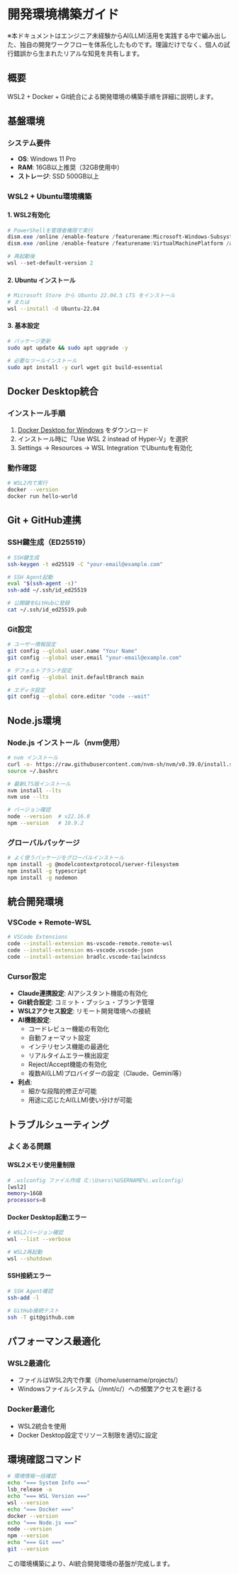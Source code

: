 # 開発環境構築ガイド

※本ドキュメントはエンジニア未経験からAI(LLM)活用を実践する中で編み出した、独自の開発ワークフローを体系化したものです。理論だけでなく、個人の試行錯誤から生まれたリアルな知見を共有します。

## 概要

WSL2 + Docker + Git統合による開発環境の構築手順を詳細に説明します。

## 基盤環境

### システム要件
- **OS**: Windows 11 Pro
- **RAM**: 16GB以上推奨（32GB使用中）
- **ストレージ**: SSD 500GB以上

### WSL2 + Ubuntu環境構築

#### 1. WSL2有効化
```powershell
# PowerShellを管理者権限で実行
dism.exe /online /enable-feature /featurename:Microsoft-Windows-Subsystem-Linux /all /norestart
dism.exe /online /enable-feature /featurename:VirtualMachinePlatform /all /norestart

# 再起動後
wsl --set-default-version 2
```

#### 2. Ubuntu インストール
```bash
# Microsoft Store から Ubuntu 22.04.5 LTS をインストール
# または
wsl --install -d Ubuntu-22.04
```

#### 3. 基本設定
```bash
# パッケージ更新
sudo apt update && sudo apt upgrade -y

# 必要なツールインストール
sudo apt install -y curl wget git build-essential
```

## Docker Desktop統合

### インストール手順
1. [Docker Desktop for Windows](https://www.docker.com/products/docker-desktop) をダウンロード
2. インストール時に「Use WSL 2 instead of Hyper-V」を選択
3. Settings → Resources → WSL Integration でUbuntuを有効化

### 動作確認
```bash
# WSL2内で実行
docker --version
docker run hello-world
```

## Git + GitHub連携

### SSH鍵生成（ED25519）
```bash
# SSH鍵生成
ssh-keygen -t ed25519 -C "your-email@example.com"

# SSH Agent起動
eval "$(ssh-agent -s)"
ssh-add ~/.ssh/id_ed25519

# 公開鍵をGitHubに登録
cat ~/.ssh/id_ed25519.pub
```

### Git設定
```bash
# ユーザー情報設定
git config --global user.name "Your Name"
git config --global user.email "your-email@example.com"

# デフォルトブランチ設定
git config --global init.defaultBranch main

# エディタ設定
git config --global core.editor "code --wait"
```

## Node.js環境

### Node.js インストール（nvm使用）
```bash
# nvm インストール
curl -o- https://raw.githubusercontent.com/nvm-sh/nvm/v0.39.0/install.sh | bash
source ~/.bashrc

# 最新LTS版インストール
nvm install --lts
nvm use --lts

# バージョン確認
node --version  # v22.16.0
npm --version   # 10.9.2
```

### グローバルパッケージ
```bash
# よく使うパッケージをグローバルインストール
npm install -g @modelcontextprotocol/server-filesystem
npm install -g typescript
npm install -g nodemon
```

## 統合開発環境

### VSCode + Remote-WSL
```bash
# VSCode Extensions
code --install-extension ms-vscode-remote.remote-wsl
code --install-extension ms-vscode.vscode-json
code --install-extension bradlc.vscode-tailwindcss
```

### Cursor設定
- **Claude連携設定**: AIアシスタント機能の有効化
- **Git統合設定**: コミット・プッシュ・ブランチ管理
- **WSL2アクセス設定**: リモート開発環境への接続
- **AI機能設定**: 
  - コードレビュー機能の有効化
  - 自動フォーマット設定
  - インテリセンス機能の最適化
  - リアルタイムエラー検出設定
  - Reject/Accept機能の有効化
  - 複数AI(LLM)プロバイダーの設定（Claude、Gemini等）
- **利点**: 
  - 細かな段階的修正が可能
  - 用途に応じたAI(LLM)使い分けが可能

## トラブルシューティング

### よくある問題

#### WSL2メモリ使用量制限
```bash
# .wslconfig ファイル作成（C:\Users\%USERNAME%\.wslconfig）
[wsl2]
memory=16GB
processors=8
```

#### Docker Desktop起動エラー
```bash
# WSL2バージョン確認
wsl --list --verbose

# WSL2再起動
wsl --shutdown
```

#### SSH接続エラー
```bash
# SSH Agent確認
ssh-add -l

# GitHub接続テスト
ssh -T git@github.com
```

## パフォーマンス最適化

### WSL2最適化
- ファイルはWSL2内で作業（/home/username/projects/）
- Windowsファイルシステム（/mnt/c/）への頻繁アクセスを避ける

### Docker最適化
- WSL2統合を使用
- Docker Desktop設定でリソース制限を適切に設定

## 環境確認コマンド

```bash
# 環境情報一括確認
echo "=== System Info ==="
lsb_release -a
echo "=== WSL Version ==="
wsl --version
echo "=== Docker ==="
docker --version
echo "=== Node.js ==="
node --version
npm --version
echo "=== Git ==="
git --version
```

この環境構築により、AI統合開発環境の基盤が完成します。